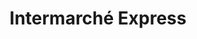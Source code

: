 ---
title: "Intermarché Express"
url: /nice/intermarche-express-boulevard-de-cessole/
shop: Supermarkt
---
